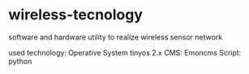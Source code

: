 wireless-tecnology
==================

software and hardware utility to realize wireless sensor network

used technology: 	Operative System tinyos 2.x
			CMS: Emoncms 
			Script: python
